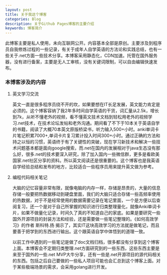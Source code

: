 ```yaml
---
layout: post
title: 关于我这个博客
categories: Blog
description: 关于Github Pages博客的主要介绍
keywords: 博客简介
---
```

此博客主要是私人使用，未向互联网公开。内容基本全部是原创。主要涉及到程序员自我修炼过程的一些记录，有关于成年人自学英语的方法论和实践总结，也有一些关于.net方面一些技术分享。本博客采用静态化，CDN加速。托管在国外服务器，没有进行备案，主要是无人工审核，没有关键词限制，可以自由编辑快速发布。


### 本博客涉及的内容

1. 英文学习交流

   英文一直是很多程序员绕不开的坎，如果要想在IT长足发展，英文能力肯定是必须的。这个博客容纳了我2年多时间自学英语的干货，词汇量从2.5k，增长到7k，从听不懂老外的视频，看不懂英文技术文档到轻松用老外的视频学习.net技术，在技术论坛发帖和老外沟通。期间看了不下于10本关于英语自学的书籍，阅读了大概70本英文原版桥梁书，听力输入500+小时。anki单词卡片笔记积累7000+,单词卡片复习累计投入时间300+小时。通过正确的方法和持之以恒的习惯，英语终于有了关键性的突破，现在学习新技术和解决一些技术问题基本都是面向google搜索，而.net在国内的发展相对于java生态没有那么好，很多.net的技术要深入研究，除了加入国内一些微信群，更多是看欧美国家.net社区分享的资料。所以英文阅读还是很重要的。这个博客也是我英语自学经验总结和发布的地方，比较适合一些程序员用来提升英文做为参考。

2. 编程代码相关笔记

   大脑的记忆容量非常有限，就像电脑的内存一样，存储是昂贵的，大量的信息存储一般要把热数据移动到硬盘里面，我们的大脑只适合存储一些高频率使用的热数据，对于不是经常使用的数据需要记录在笔记里面，一个是方便以后查阅复习，还一个是对于自己所掌握的知识进行归类整理量化，就像Anki单词卡片，如果不做量化记录，时间久了真的不知道自己的家底。如果是要研究一些国外开源项目的封装方法和经验，还是需要做一些笔记整理的。《如何高效学习》的作者 斯科特.扬 揭示了，其实IT这块高效学习的方法就是做笔记，而且要善于把学到的东西进行输出。这个跟英语自学中体悟到的道理一致。
   
   以前工作中遇到的一些笔记是做了doc文档归档，很多都没有分享到这个博客上面。本博客会不定期归类整理.net方面研究到的一些东西，这些东西主要是来至于国外的一些.net MVP大牛分享，还有一些是.net开源项目的源代码相关的东西。包括之后自己要做的一些私人项目可能也会汇总到这个博客上面。对于某些极端场景的需求，会采用golang进行开发。

